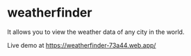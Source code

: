 # weatherfinder
It allows you to view the weather data of any city in the world.

Live demo at https://weatherfinder-73a44.web.app/
